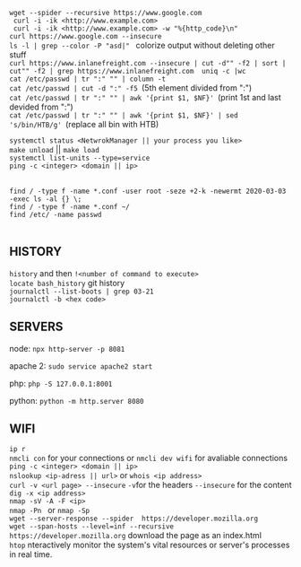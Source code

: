 
 ```wget --spider --recursive https://www.google.com```<br/>
 ``` curl -i -ik <http://www.example.com>```<br/>
 ``` curl -i -ik <http://www.example.com> -w "%{http_code}\n"```<br/>
  ```curl https://www.google.com --insecure ```<br/>
  ```ls -l | grep --color -P "asd|" ``` colorize output without deleting other stuff<br/> 
  ```curl https://www.inlanefreight.com --insecure | cut -d"" -f2 | sort | cut"" -f2 | grep https://www.inlanefreight.com  uniq -c |wc ```<br/>
  ```cat /etc/passwd | tr ":" "" | column -t ```<br/>
  ```cat /etc/passwd | cut -d ":" -f5 ```(5th element divided from ":")<br/>
  ```cat /etc/passwd | tr ":" "" | awk '{print $1, $NF}' ```(print 1st and last devided from ":") <br/>
  ```cat /etc/passwd | tr ":" "" | awk '{print $1, $NF}' | sed 's/bin/HTB/g' ```(replace all bin with HTB)<br/>

 ```systemctl status <NetwrokManager || your process you like> ```<br/>
 ```make unload``` || ```make load ```<br/>
  ```systemctl list-units --type=service ```<br/>
  ```ping -c <integer> <domain || ip> ```<br/>
<br/>

  ```find / -type f -name *.conf -user root -seze +2-k -newermt 2020-03-03 -exec ls -al {} \; ```<br/>
  ```find / -type f -name *.conf ~/ ```<br/>
  ```find /etc/ -name passwd ```<br/>
<br/>


## HISTORY<br/>
  ```history``` and then ```!<number of command to execute>``` <br/> 
  ```locate bash_history``` git history <br/>
  ```journalctl --list-boots | grep 03-21 ```<br/>
  ```journalctl -b <hex code> ```<br/>


## SERVERS<br/>
  node: ```npx http-server -p 8081 ```<br/>

  apache 2: ```sudo service apache2 start ```<br/>

  php: ```php -S 127.0.0.1:8001 ```<br/>

  python: ```python -m http.server 8080 ```<br/>


## WIFI<br/>
 ```ip r```<br/>
 ```nmcli con``` for your connections or ```nmcli dev wifi``` for avaliable connections<br/>
  ```ping -c <integer> <domain || ip> ```<br/>
  ```nslookup <ip-adress || url>```  or ```whois <ip address>```<br/>
  ```curl -v <url page> --insecure``` ```-v```for the headers ```--insecure``` for the content <br/>
  ```dig -x <ip address> ```<br/>
  ```nmap -sV -A -F <ip> ``` <br/>
  ```nmap -Pn ```   or   ```nmap -Sp``` <br/>
  ```wget --server-response --spider  https://developer.mozilla.org```<br/>
  ```wget ‐‐span-hosts ‐‐level=inf ‐‐recursive https://developer.mozilla.org``` download the page as an index.html <br/>
  ```htop``` nteractively monitor the system's vital resources or server's processes in real time.


  
 
